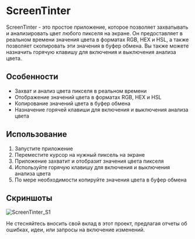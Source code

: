 # ScreenTinter

ScreenTinter - это простое приложение, которое позволяет захватывать и анализировать цвет любого пикселя на экране. Он предоставляет в реальном времени значения цвета в форматах RGB, HEX и HSL, а также позволяет скопировать эти значения в буфер обмена. Вы также можете назначить горячую клавишу для включения и выключения анализа цвета.

## Особенности
- Захват и анализ цвета пикселя в реальном времени
- Отображение значений цвета в форматах RGB, HEX и HSL
- Копирование значений цвета в буфер обмена
- Назначение горячей клавиши для включения и выключения анализа цвета

## Использование
1. Запустите приложение
2. Переместите курсор на нужный пиксель на экране
3. Приложение захватит и отобразит значения цвета пикселя
4. Используйте горячую клавишу для включения и выключения анализа цвета
5. По мере необходимости копируйте значения цвета в буфер обмена

## Скриншоты
![ScreenTinter_S1](https://github.com/AirSoftick/Screen-Tinter/assets/141844045/23b86b3b-689f-400b-8c8a-a6def6a4e1d5)


Не стесняйтесь вносить свой вклад в этот проект, предлагая отчеты об ошибках, идеи, или запросы на включение изменений.
